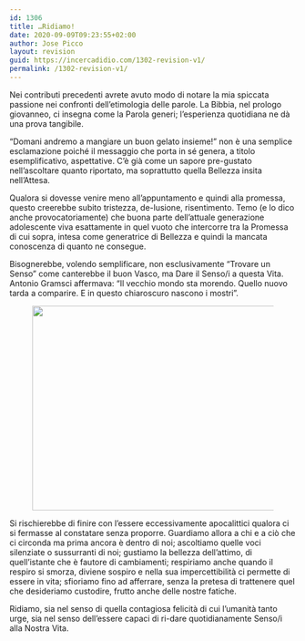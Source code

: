 ```yaml
---
id: 1306
title: …Ridiamo!
date: 2020-09-09T09:23:55+02:00
author: Jose Picco
layout: revision
guid: https://incercadidio.com/1302-revision-v1/
permalink: /1302-revision-v1/
---
```

Nei contributi precedenti avrete avuto modo di notare la mia spiccata passione nei confronti dell’etimologia delle parole. La Bibbia, nel prologo giovanneo, ci insegna come la Parola generi; l’esperienza quotidiana ne dà una prova tangibile.

“Domani andremo a mangiare un buon gelato insieme!” non è una semplice esclamazione poiché il messaggio che porta in sé genera, a titolo esemplificativo, aspettative. C’è già come un sapore pre-gustato nell’ascoltare quanto riportato, ma soprattutto quella Bellezza insita nell’Attesa.

Qualora si dovesse venire meno all’appuntamento e quindi alla promessa, questo creerebbe subito tristezza, de-lusione, risentimento. Temo (e lo dico anche provocatoriamente) che buona parte dell’attuale generazione adolescente viva esattamente in quel vuoto che intercorre tra la Promessa di cui sopra, intesa come generatrice di Bellezza e quindi la mancata conoscenza di quanto ne consegue. 

Bisognerebbe, volendo semplificare, non esclusivamente “Trovare un Senso” come canterebbe il buon Vasco, ma Dare il Senso/i a questa Vita. Antonio Gramsci affermava: “Il vecchio mondo sta morendo. Quello nuovo tarda a comparire. E in questo chiaroscuro nascono i mostri”. <figure class="wp-block-image size-large is-resized">

<img src="https://incercadidio.com/wp-content/uploads/2020/09/7-1.jpg" alt="" class="wp-image-1305" width="636" height="359" srcset="https://incercadidio.com/wp-content/uploads/2020/09/7-1.jpg 374w, https://incercadidio.com/wp-content/uploads/2020/09/7-1-300x169.jpg 300w" sizes="(max-width: 636px) 100vw, 636px" /> </figure> 

Si rischierebbe di finire con l’essere eccessivamente apocalittici qualora ci si fermasse al constatare senza proporre. Guardiamo allora a chi e a ciò che ci circonda ma prima ancora è dentro di noi; ascoltiamo quelle voci silenziate o sussurranti di noi; gustiamo la bellezza dell’attimo, di quell’istante che è fautore di cambiamenti; respiriamo anche quando il respiro si smorza, diviene sospiro e nella sua impercettibilità ci permette di essere in vita; sfioriamo fino ad afferrare, senza la pretesa di trattenere quel che desideriamo custodire, frutto anche delle nostre fatiche. 

Ridiamo, sia nel senso di quella contagiosa felicità di cui l’umanità tanto urge, sia nel senso dell’essere capaci di ri-dare quotidianamente Senso/i alla Nostra Vita.